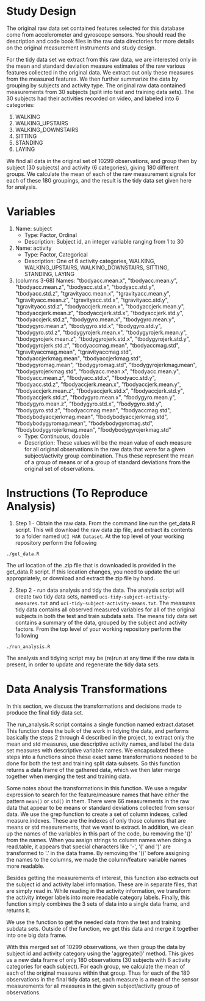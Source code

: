 # Study Design

The original raw data set contained features selected for this
database come from accelerometer and gyroscope sensors.  You should
read the description and code book files in the raw data directories
for more details on the original measurement instruments and study
design.

For the tidy data set we extract from this raw data, we are interested
only in the mean and standard deviation measure estimates of the raw
various features collected in the original data.  We extract out only
these measures from the measured features.  We then further summarize
the data by grouping by subjects and activity type.  The original raw
data contained measurements from 30 subjects (split into test and
training data sets).  The 30 subjects had their activities recorded on
video, and labeled into 6 categories:

1. WALKING
2. WALKING_UPSTAIRS
3. WALKING_DOWNSTAIRS
4. SITTING
5. STANDING
6. LAYING

We find all data in the original set of 10299 observations, and group
then by subject (30 subjects) and activity (6 categories), giving 180
different groups.  We calculate the mean of each of the raw
measurement signals for each of these 180 groupings, and the result is
the tidy data set given here for analysis.

# Variables

1. Name: subject
   - Type: Factor, Ordinal
   - Description: Subject id, an integer variable ranging from 1 to 30
2. Name: activity
   - Type: Factor, Categorical
   - Description: One of 6 activity categories, WALKING, WALKING_UPSTAIRS, WALKING_DOWNSTAIRS, SITTING,
     STANDING, LAYING
3. (columns 3-68) Names: "tbodyacc.mean.x", "tbodyacc.mean.y",
   "tbodyacc.mean.z", "tbodyacc.std.x", "tbodyacc.std.y",
   "tbodyacc.std.z", "tgravityacc.mean.x", "tgravityacc.mean.y",
   "tgravityacc.mean.z", "tgravityacc.std.x", "tgravityacc.std.y",
   "tgravityacc.std.z", "tbodyaccjerk.mean.x", "tbodyaccjerk.mean.y",
   "tbodyaccjerk.mean.z", "tbodyaccjerk.std.x", "tbodyaccjerk.std.y",
   "tbodyaccjerk.std.z", "tbodygyro.mean.x", "tbodygyro.mean.y",
   "tbodygyro.mean.z", "tbodygyro.std.x", "tbodygyro.std.y",
   "tbodygyro.std.z", "tbodygyrojerk.mean.x", "tbodygyrojerk.mean.y",
   "tbodygyrojerk.mean.z", "tbodygyrojerk.std.x",
   "tbodygyrojerk.std.y", "tbodygyrojerk.std.z", "tbodyaccmag.mean",
   "tbodyaccmag.std", "tgravityaccmag.mean", "tgravityaccmag.std",
   "tbodyaccjerkmag.mean", "tbodyaccjerkmag.std", "tbodygyromag.mean",
   "tbodygyromag.std", "tbodygyrojerkmag.mean",
   "tbodygyrojerkmag.std", "fbodyacc.mean.x", "fbodyacc.mean.y",
   "fbodyacc.mean.z", "fbodyacc.std.x", "fbodyacc.std.y",
   "fbodyacc.std.z", "fbodyaccjerk.mean.x", "fbodyaccjerk.mean.y",
   "fbodyaccjerk.mean.z", "fbodyaccjerk.std.x", "fbodyaccjerk.std.y",
   "fbodyaccjerk.std.z", "fbodygyro.mean.x", "fbodygyro.mean.y",
   "fbodygyro.mean.z", "fbodygyro.std.x", "fbodygyro.std.y",
   "fbodygyro.std.z", "fbodyaccmag.mean", "fbodyaccmag.std",
   "fbodybodyaccjerkmag.mean", "fbodybodyaccjerkmag.std",
   "fbodybodygyromag.mean", "fbodybodygyromag.std",
   "fbodybodygyrojerkmag.mean", "fbodybodygyrojerkmag.std"
   - Type: Continuous, double
   - Description: These values will be the mean value of each measure for
     all original observations in the raw data that were for a given
     subject/activity group combination.  Thus these represent the mean
     of a group of means or of a group of standard deviations from the
     original set of observations.

# Instructions (To Reproduce Analysis)

1. Step 1 - Obtain the raw data.  From the command line
run the get_data.R script.  This will download the raw
data zip file, and extract its contents to a folder named
`UCI HAR Dataset`.  At the top level of your working repository
perform the following
```
./get_data.R
```
The url location of the .zip file that is downloaded is provided
in the get_data.R script.  If this location changes, you need to
update the url appropriately, or download and extract the zip file
by hand.

2. Step 2 - run data analysis and tidy the data.  The analysis script
will create two tidy data sets, named `uci-tidy-subject-activity-measures.txt`
and `uci-tidy-subject-activity-means.txt`.  The measures tidy data
contains all observed measured variables for all of the original
subjects in both the test and train subdata sets.  The means tidy
data set contains a summary of the data, grouped by the subject
and activity factors.  From the top level of your working repository
perform the following
```
./run_analysis.R
```
The analysis and tidying script may be (re)run at any time if the
raw data is present, in order to update and regenerate the tidy
data sets.

# Data Analysis Transformations

In this section, we discuss the transformations and decisions made to
produce the final tidy data set.

The run_analysis.R script contains a single function named
extract.dataset This function does the bulk of the work in tidying the
data, and performs basically the steps 2 through 4 described in the
project, to extract only the mean and std measures, use descriptive
activity names, and label the data set measures with descriptive variable
names.  We encapsulated these steps into a functions since these exact
same transformations needed to be done for both the test and training
split data subsets.  So this function returns a data frame of the
gathered data, which we then later merge together when merging the
test and training data.

Some notes about the transformations in this function.  We use
a regular expression to search for the feature/measure names
that have either the pattern `mean()` or `std()` in them.  There
were 66 measurements in the raw data that appear to be means or
standard deviations collected from sensor data.  We use the
grep function to create a set of column indexes, called measure.indexes.
These are the indexes of only those columns that are means or std
measurements, that we want to extract.  In addition, we clean
up the names of the variables in this part of the code, bu removing
the '()' from the names.  When you assign strings to column names when
doing a read.table, it appears that special characters like '-', '('
and ')' are transformed to '.' in the data frame.  By removing the '()'
before assigning the names to the columns, we made the column/feature
variable names more readable.

Besides getting the measurements of interest, this function also
extracts out the subject id and activity label information.  These are
in separate files, that are simply read in.  While reading in
the activity information, we transform the activity integer labels
into more readable category labels.  Finally, this function simply
combines the 3 sets of data into a single data frame, and returns it.

We use the function to get the needed data from the test and training
subdata sets.  Outside of the function, we get this data and merge
it together into one big data frame.

With this merged set of 10299 observations, we then group the data by
subject id and activity category using the 'aggregate()' method.  This
gives us a new data frame of only 180 observations (30 subjects with 6
activity categories for each subject).  For each group, we calculate
the mean of each of the original measures within that group.  Thus for
each of the 180 observations in the final tidy data set, each measure
is a mean of the sensor measurements for all measures in the given
subject/activity group of observations.
